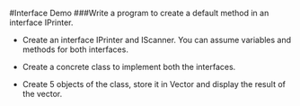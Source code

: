 #Interface Demo
###Write a program to create a default method in an interface IPrinter. 

- Create an interface IPrinter and IScanner. You can assume variables and methods
for both interfaces. 

- Create a concrete class to implement both the interfaces. 

- Create 5 objects of the class, store it in Vector and display the result of the vector.
